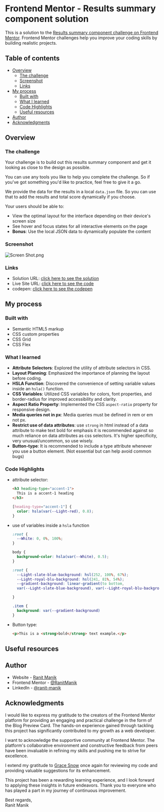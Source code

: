 # Frontend Mentor - Results summary component solution

This is a solution to
the [Results summary component challenge on Frontend Mentor](https://www.frontendmentor.io/challenges/results-summary-component-CE_K6s0maV).
Frontend Mentor challenges help you improve your coding skills by building realistic projects.

## Table of contents

- [Overview](#overview)
    - [The challenge](#the-challenge)
    - [Screenshot](#screenshot)
    - [Links](#links)
- [My process](#my-process)
    - [Built with](#built-with)
    - [What I learned](#what-i-learned)
    - [Code Highlights](#code-highlights)
    - [Useful resources](#Useful-resources)
- [Author](#author)
- [Acknowledgments](#acknowledgments)

## Overview

### The challenge

Your challenge is to build out this results summary component and get it looking as close to the design as possible.

You can use any tools you like to help you complete the challenge. So if you've got something you'd like to practice,
feel free to give it a go.

We provide the data for the results in a local `data.json` file. So you can use that to add the results and total score
dynamically if you choose.

Your users should be able to:

- View the optimal layout for the interface depending on their device's screen size
- See hover and focus states for all interactive elements on the page
- **Bonus**: Use the local JSON data to dynamically populate the content

### Screenshot

![Screen Shot.png](Screen%20Shot.png)

### Links

- Solution
  URL: [click here to see the solution](https://www.frontendmentor.io/solutions/responsive-summary-component-using-html-css-z3Of8x7IhU)
- Live Site
  URL: [click here to see the code](https://ranitmanik.github.io/frontendmentor-challenges/FrontendMentor02%E2%80%94Results-summary-component/index.html)
- codepen: [click here to see the codepen](https://codepen.io/RANIT-MANIK/pen/OJqPwaz)

## My process

### Built with

- Semantic HTML5 markup
- CSS custom properties
- CSS Grid
- CSS Flex

### What I learned

- **Attribute Selectors**: Explored the utility of attribute selectors in CSS.
- **Layout Planning**: Emphasized the importance of planning the layout before coding.
- **HSLA Function**: Discovered the convenience of setting variable values inside an `hsla()` function.
- **CSS Variables**: Utilized CSS variables for colors, font properties, and border-radius for improved accessibility
  and clarity.
- **Aspect Ratio Property**: Implemented the CSS `aspect-ratio` property for responsive design.
- **Media queries not in px**: Media queries must be defined in rem or em not px.
- **Restrict use of data attributes**: use `strong` in html instead of a data attribute to make text bold for emphasis
  it is recommended against so much reliance on data attributes as css selectors. It's higher specificity, very
  unusual/uncommon, so use wisely.
- **Button-type**: It is recommended to include a type attribute whenever you use a button element. (Not essential but
  can help avoid common bugs)

### Code Highlights

- attribute selector:

  ```html
  <h3 heading-type="accent-1">
    This is a accent-1 heading
  </h3>
  ```
  ```css
  [heading-type="accent-1"] {
    color: hsla(var(--Light-red), 0.8);
  }
  ```
- use of variables inside a `hsla` function
  ```css
  :root {
    --White: 0, 0%, 100%;
  }

  body {
    background-color: hsla(var(--White), 0.5);
  }
  ```

  ```css
  :root {
    --Light-slate-blue-background: hsl(252, 100%, 67%);
    --Light-royal-blu-background: hsl(241, 81%, 54%);
    --gradient-background: linear-gradient(to bottom,
    var(--Light-slate-blue-background), var(--Light-royal-blu-background));
  
  }
  
  .item {
    background: var(--gradient-background)
  }

   ```
- Button type:
  ```html
  <p>This is a <strong>bold</strong> text example.</p>
  
  ```

## Useful resources

## Author

- Website - [Ranit Manik](https://ranitmanik.github.io/Portfolio-1.0)
- Frontend Mentor - [@RanitManik](https://www.frontendmentor.io/profile/RanitManik)
- LinkedIn - [@ranit-manik](https://www.linkedin.com/in/ranit-manik/)

## Acknowledgments

I would like to express my gratitude to the creators of the Frontend Mentor platform for providing an engaging and
practical challenge in the form of the Blog Preview Card. The hands-on experience gained through tackling this project
has significantly contributed to my growth as a web developer.

I want to acknowledge the supportive community at Frontend Mentor. The platform's collaborative environment and
constructive feedback from peers have been invaluable in refining my skills and pushing me to strive for excellence.

I extend my gratitude to [Grace Snow](https://twitter.com/gracesnow) once again for reviewing my code and providing valuable suggestions for its enhancement.

This project has been a rewarding learning experience, and I look forward to applying these insights in future
endeavors. Thank you to everyone who has played a part in my journey of continuous improvement.

Best regards,<br>
Ranit Manik
